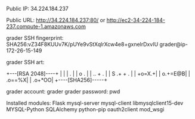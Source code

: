 Public IP: 34.224.184.237

Public URL: http://34.224.184.237:80/ or http://ec2-34-224-184-237.compute-1.amazonaws.com

grader SSH fingerprint: SHA256:vZ34F8KUUv7K/pUYe9vStXqlrXcw4e8+gxnelrDxvIU grader@ip-172-26-15-149

grader SSH art:

+---[RSA 2048]----+
|                 |
|            .    |
|           o .   |
|         .. + .  |
|        S .+ + . |
|           +o=X.+|
|          o.+=E@B|
|           .o==%X|
|           .o+*OO|
+----[SHA256]-----+

grader account: grader
grader password: pwd

Installed modules:
Flask
mysql-server
mysql-client
libmysqlclient15-dev
MYSQL-Python
SQLAlchemy
python-pip
oauth2client
mod_wsgi
